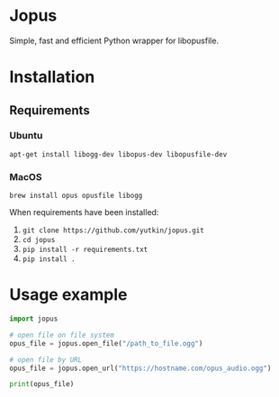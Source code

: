 # Jopus
Simple, fast and efficient Python wrapper for libopusfile.

# Installation
## Requirements
### Ubuntu
`apt-get install libogg-dev libopus-dev libopusfile-dev`
### MacOS
`brew install opus opusfile libogg`

When requirements have been installed:
1. `git clone https://github.com/yutkin/jopus.git`
2. `cd jopus`
4. `pip install -r requirements.txt`
3. `pip install .`

# Usage example
```python
import jopus

# open file on file system
opus_file = jopus.open_file("/path_to_file.ogg")

# open file by URL
opus_file = jopus.open_url("https://hostname.com/opus_audio.ogg")

print(opus_file)
```

